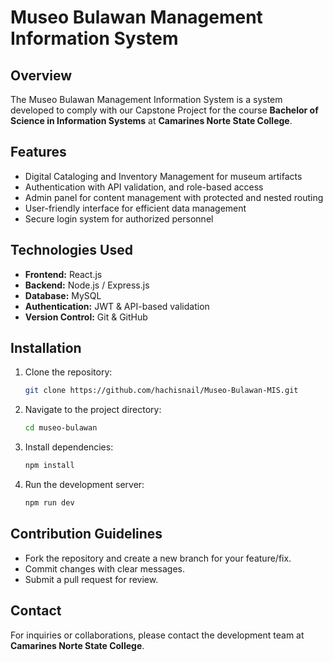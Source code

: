 # Museo Bulawan Management Information System

## Overview
The Museo Bulawan Management Information System is a system developed to comply with our Capstone Project for the course **Bachelor of Science in Information Systems** at **Camarines Norte State College**.

## Features
- Digital Cataloging and Inventory Management for museum artifacts
- Authentication with API validation, and role-based access
- Admin panel for content management with protected and nested routing
- User-friendly interface for efficient data management
- Secure login system for authorized personnel

## Technologies Used
- **Frontend:** React.js
- **Backend:** Node.js / Express.js
- **Database:** MySQL
- **Authentication:** JWT & API-based validation
- **Version Control:** Git & GitHub

## Installation
1. Clone the repository:
   ```sh
   git clone https://github.com/hachisnail/Museo-Bulawan-MIS.git
   ```
2. Navigate to the project directory:
   ```sh
   cd museo-bulawan
   ```
3. Install dependencies:
   ```sh
   npm install
   ```
4. Run the development server:
   ```sh
   npm run dev
   ```

## Contribution Guidelines
- Fork the repository and create a new branch for your feature/fix.
- Commit changes with clear messages.
- Submit a pull request for review.

## Contact
For inquiries or collaborations, please contact the development team at **Camarines Norte State College**.

